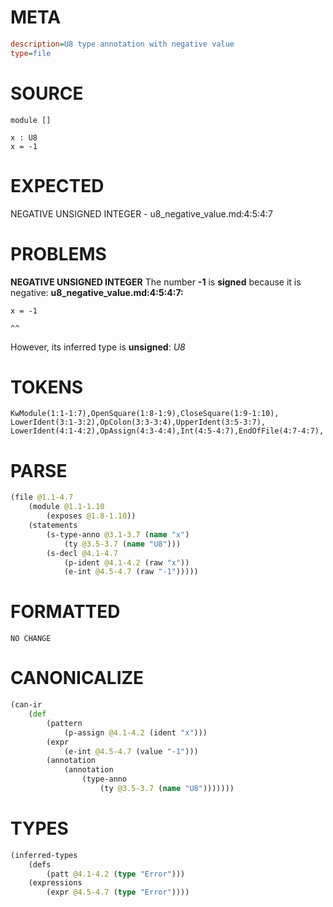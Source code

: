 # META
~~~ini
description=U8 type annotation with negative value
type=file
~~~
# SOURCE
~~~roc
module []

x : U8
x = -1
~~~
# EXPECTED
NEGATIVE UNSIGNED INTEGER - u8_negative_value.md:4:5:4:7
# PROBLEMS
**NEGATIVE UNSIGNED INTEGER**
The number **-1** is **signed** because it is negative:
**u8_negative_value.md:4:5:4:7:**
```roc
x = -1
```
    ^^

However, its inferred type is **unsigned**:
    _U8_

# TOKENS
~~~zig
KwModule(1:1-1:7),OpenSquare(1:8-1:9),CloseSquare(1:9-1:10),
LowerIdent(3:1-3:2),OpColon(3:3-3:4),UpperIdent(3:5-3:7),
LowerIdent(4:1-4:2),OpAssign(4:3-4:4),Int(4:5-4:7),EndOfFile(4:7-4:7),
~~~
# PARSE
~~~clojure
(file @1.1-4.7
	(module @1.1-1.10
		(exposes @1.8-1.10))
	(statements
		(s-type-anno @3.1-3.7 (name "x")
			(ty @3.5-3.7 (name "U8")))
		(s-decl @4.1-4.7
			(p-ident @4.1-4.2 (raw "x"))
			(e-int @4.5-4.7 (raw "-1")))))
~~~
# FORMATTED
~~~roc
NO CHANGE
~~~
# CANONICALIZE
~~~clojure
(can-ir
	(def
		(pattern
			(p-assign @4.1-4.2 (ident "x")))
		(expr
			(e-int @4.5-4.7 (value "-1")))
		(annotation
			(annotation
				(type-anno
					(ty @3.5-3.7 (name "U8")))))))
~~~
# TYPES
~~~clojure
(inferred-types
	(defs
		(patt @4.1-4.2 (type "Error")))
	(expressions
		(expr @4.5-4.7 (type "Error"))))
~~~
